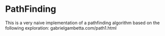 PathFinding
===========
This is a very naive implementation of a pathfinding algorithm based on the following exploration: gabrielgambetta.com/path1.html
